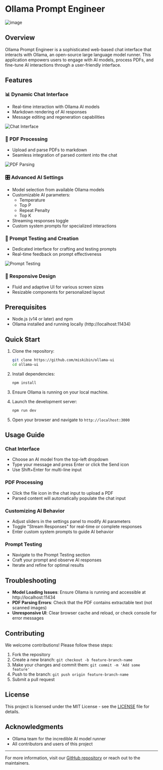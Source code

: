 # Ollama Prompt Engineer


![image](https://github.com/user-attachments/assets/b35aa658-6e54-4c98-9f5f-6d98d695d72a)

## Overview

Ollama Prompt Engineer is a sophisticated web-based chat interface that interacts with Ollama, an open-source large language model runner. This application empowers users to engage with AI models, process PDFs, and fine-tune AI interactions through a user-friendly interface.

## Features

### 📊 Dynamic Chat Interface
- Real-time interaction with Ollama AI models
- Markdown rendering of AI responses
- Message editing and regeneration capabilities

![Chat Interface](https://github.com/user-attachments/assets/19af0df8-2be3-42fa-91c5-93dadbab1e9d)

### 📄 PDF Processing
- Upload and parse PDFs to markdown
- Seamless integration of parsed content into the chat

![PDF Parsing](https://github.com/user-attachments/assets/2101fb10-c2b1-4b2f-ac38-9a0f5602819b)

### 🎛️ Advanced AI Settings
- Model selection from available Ollama models
- Customizable AI parameters:
  - Temperature
  - Top P
  - Repeat Penalty
  - Top K
- Streaming responses toggle
- Custom system prompts for specialized interactions

### 🧪 Prompt Testing and Creation
- Dedicated interface for crafting and testing prompts
- Real-time feedback on prompt effectiveness

![Prompt Testing](https://github.com/user-attachments/assets/7b5f3dcb-69cf-4f4d-9e8f-ede1c1e7d23e)

### 🎨 Responsive Design
- Fluid and adaptive UI for various screen sizes
- Resizable components for personalized layout

## Prerequisites

- Node.js (v14 or later) and npm
- Ollama installed and running locally (http://localhost:11434)

## Quick Start

1. Clone the repository:
   ```bash
   git clone https://github.com/miskibin/ollama-ui
   cd ollama-ui
   ```

2. Install dependencies:
   ```bash
   npm install
   ```

3. Ensure Ollama is running on your local machine.

4. Launch the development server:
   ```bash
   npm run dev
   ```

5. Open your browser and navigate to `http://localhost:3000`

## Usage Guide

### Chat Interface
- Choose an AI model from the top-left dropdown
- Type your message and press Enter or click the Send icon
- Use Shift+Enter for multi-line input

### PDF Processing
- Click the file icon in the chat input to upload a PDF
- Parsed content will automatically populate the chat input

### Customizing AI Behavior
- Adjust sliders in the settings panel to modify AI parameters
- Toggle "Stream Responses" for real-time or complete responses
- Enter custom system prompts to guide AI behavior

### Prompt Testing
- Navigate to the Prompt Testing section
- Craft your prompt and observe AI responses
- Iterate and refine for optimal results

## Troubleshooting

- **Model Loading Issues**: Ensure Ollama is running and accessible at http://localhost:11434
- **PDF Parsing Errors**: Check that the PDF contains extractable text (not scanned images)
- **Unresponsive UI**: Clear browser cache and reload, or check console for error messages

## Contributing

We welcome contributions! Please follow these steps:

1. Fork the repository
2. Create a new branch: `git checkout -b feature-branch-name`
3. Make your changes and commit them: `git commit -m 'Add some feature'`
4. Push to the branch: `git push origin feature-branch-name`
5. Submit a pull request

## License

This project is licensed under the MIT License - see the [LICENSE](LICENSE) file for details.

## Acknowledgments

- Ollama team for the incredible AI model runner
- All contributors and users of this project

---

For more information, visit our [GitHub repository](https://github.com/miskibin/ollama-ui) or reach out to the maintainers.
